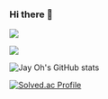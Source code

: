### Hi there 👋


<!--page badge button: [Title](https://simpleicons.org/)
shape of badge: plastic, flat, flat-square, for-the-badge, social
-->
<a href="버튼을 눌렀을 때 이동할 링크" target="_blank"><img src="https://img.shields.io/badge/Rust-000000?style=flat&logo=rust&logoColor=red"/></a>

<a href="버튼을 눌렀을 때 이동할 링크" target="_blank"><img src="https://img.shields.io/badge/Go-00ADD8?style=flat&logo=Go&logoColor=blue"/></a>



<!-- theme of git stat: [Title](https://github.com/anuraghazra/github-readme-stats/blob/master/themes/README.md)-->

![Jay Oh's GitHub stats](https://github-readme-stats.vercel.app/api?username=JayM-Oh&show_icons=true&theme=radical)

[![Solved.ac Profile](http://mazassumnida.wtf/api/generate_badge?boj=v0voun127)](https://solved.ac/v0voun127)


